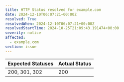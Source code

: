 ```yaml
---
title: HTTP Status resolved for example.com
date: 2024-12-10T06:07:21+00:00Z
resolved: True
resolvedWhen: 2024-12-10T06:07:21+00:00Z
resolvedStartTime: 2024-10-25T21:09:43.191474+00:00
severity: notice
affected:
  - example.com
section: issue
---
```


| Expected Statuses | Actual Status  |
|-------------------|----------------|
| 200, 301, 302 | 200 |
